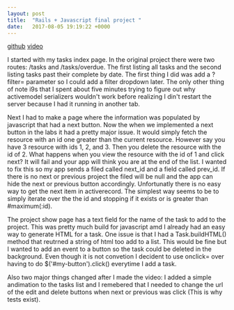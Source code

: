 ```yaml
---
layout: post
title:  "Rails + Javascript final project "
date:   2017-08-05 19:19:22 +0000
---
```



[github](https://github.com/sattelbergerp/rails-project-tracker) [video](https://youtu.be/CgQ7pJDbeZA)

I started with my tasks index page. In the original project there were two routes: /tasks and /tasks/overdue. The first listing all tasks and the second listing tasks past their complete by date. The first thing I did was add a ?filter= parameter so I could add a filter dropdown later. The only other thing of note i9s that I spent about five minutes trying to figure out why activemodel serializers wouldn't work before realizing I din't restart the server because I had it running in another tab.

Next I had to make a page where the information was populated by javascript that had a next button. Now the when we implemented a next button in the labs it had a pretty major issue. It would simply fetch the resource with an id one greater than the current resource. However say you have 3 resource with ids 1, 2, and 3. Then you delete the resource with the id of 2. What happens when you view the resource with the id of 1 and click next? It will fail and your app will think you are at the end of the list. I wanted to fix this so my app sends a filed called next_id and a field called prev_id. If there is no next or previous project the filed will be null and the app can hide the next or previous button accordingly. Unfortunatly there is no easy way to get the next item in activerecord. The simplest way seems to be to simply iterate over the the id and stopping if it exists or is greater than #maximum(:id).

The project show page has a text field for the name of the task to add to the project. This was pretty much build for javascript amd I already had an easy way to generate HTML for a task. One issue is that I had a Task.buildHTML() method that reutrned a string of html too add to a list. This would be fine but I wanted to add an event to a button so the task could be deleted in the background. Even though it is not convetion I decident to use onclick= over having to do $('#my-button').click() everytime I add a task.

Also two major things changed after I made the video: I added a simple andimation to the tasks list and I remebered that I needed to change the url of the edit and delete buttons when next or previous was click (This is why tests exist).
